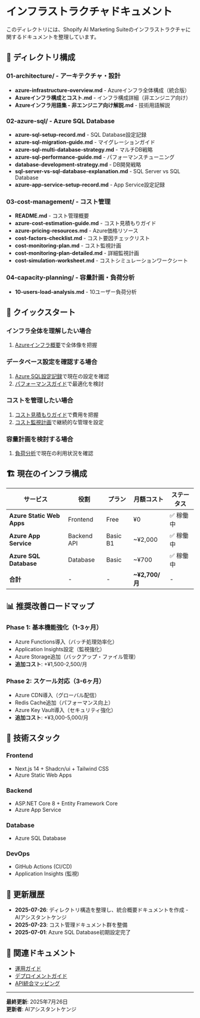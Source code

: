 # インフラストラクチャドキュメント

このディレクトリには、Shopify AI Marketing Suiteのインフラストラクチャに関するドキュメントを整理しています。

## 📁 ディレクトリ構成

### 01-architecture/ - アーキテクチャ・設計
- **azure-infrastructure-overview.md** - Azureインフラ全体構成（統合版）
- **Azureインフラ構成とコスト.md** - インフラ構成詳細（非エンジニア向け）
- **Azureインフラ用語集 - 非エンジニア向け解説.md** - 技術用語解説

### 02-azure-sql/ - Azure SQL Database
- **azure-sql-setup-record.md** - SQL Database設定記録
- **azure-sql-migration-guide.md** - マイグレーションガイド
- **azure-sql-multi-database-strategy.md** - マルチDB戦略
- **azure-sql-performance-guide.md** - パフォーマンスチューニング
- **database-development-strategy.md** - DB開発戦略
- **sql-server-vs-sql-database-explanation.md** - SQL Server vs SQL Database
- **azure-app-service-setup-record.md** - App Service設定記録

### 03-cost-management/ - コスト管理
- **README.md** - コスト管理概要
- **azure-cost-estimation-guide.md** - コスト見積もりガイド
- **azure-pricing-resources.md** - Azure価格リソース
- **cost-factors-checklist.md** - コスト要因チェックリスト
- **cost-monitoring-plan.md** - コスト監視計画
- **cost-monitoring-plan-detailed.md** - 詳細監視計画
- **cost-simulation-worksheet.md** - コストシミュレーションワークシート

### 04-capacity-planning/ - 容量計画・負荷分析
- **10-users-load-analysis.md** - 10ユーザー負荷分析

## 🚀 クイックスタート

### インフラ全体を理解したい場合
1. [Azureインフラ概要](01-architecture/azure-infrastructure-overview.md)で全体像を把握

### データベース設定を確認する場合
1. [Azure SQL設定記録](02-azure-sql/azure-sql-setup-record.md)で現在の設定を確認
2. [パフォーマンスガイド](02-azure-sql/azure-sql-performance-guide.md)で最適化を検討

### コストを管理したい場合
1. [コスト見積もりガイド](03-cost-management/azure-cost-estimation-guide.md)で費用を把握
2. [コスト監視計画](03-cost-management/cost-monitoring-plan.md)で継続的な管理を設定

### 容量計画を検討する場合
1. [負荷分析](04-capacity-planning/10-users-load-analysis.md)で現在の利用状況を確認

## 🏗️ 現在のインフラ構成

| サービス | 役割 | プラン | 月額コスト | ステータス |
|----------|------|--------|-----------|-----------|
| **Azure Static Web Apps** | Frontend | Free | ¥0 | ✅ 稼働中 |
| **Azure App Service** | Backend API | Basic B1 | ~¥2,000 | ✅ 稼働中 |
| **Azure SQL Database** | Database | Basic | ~¥700 | ✅ 稼働中 |
| **合計** | - | - | **~¥2,700/月** | - |

## 📊 推奨改善ロードマップ

### Phase 1: 基本機能強化（1-3ヶ月）
- Azure Functions導入（バッチ処理効率化）
- Application Insights設定（監視強化）
- Azure Storage追加（バックアップ・ファイル管理）
- **追加コスト**: +¥1,500-2,500/月

### Phase 2: スケール対応（3-6ヶ月）
- Azure CDN導入（グローバル配信）
- Redis Cache追加（パフォーマンス向上）
- Azure Key Vault導入（セキュリティ強化）
- **追加コスト**: +¥3,000-5,000/月

## 🔧 技術スタック

### Frontend
- Next.js 14 + Shadcn/ui + Tailwind CSS
- Azure Static Web Apps

### Backend
- ASP.NET Core 8 + Entity Framework Core
- Azure App Service

### Database
- Azure SQL Database

### DevOps
- GitHub Actions (CI/CD)
- Application Insights (監視)

## 📝 更新履歴

- **2025-07-26**: ディレクトリ構造を整理し、統合概要ドキュメントを作成 - AIアシスタントケンジ
- **2025-07-23**: コスト管理ドキュメント群を整備
- **2025-07-01**: Azure SQL Database初期設定完了

## 🔗 関連ドキュメント

- [運用ガイド](../05-operations/README.md)
- [デプロイメントガイド](../05-operations/01-deployment/DEPLOYMENT-MASTER-GUIDE.md)
- [API統合マッピング](../03-design-specs/api-documentation/API-INTEGRATION-MAP.md)

---

**最終更新**: 2025年7月26日  
**更新者**: AIアシスタントケンジ